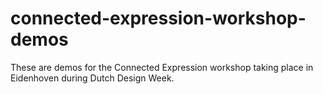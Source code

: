 # connected-expression-workshop-demos
These are demos for the Connected Expression workshop taking place in Eidenhoven during Dutch Design Week.
